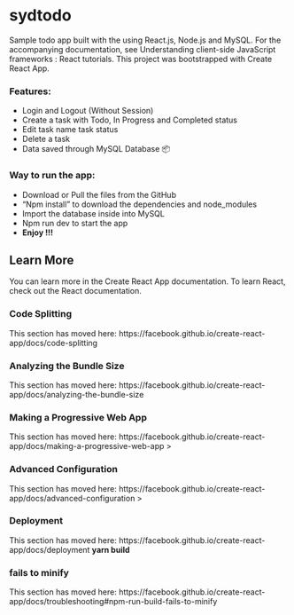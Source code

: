 # sydtodo
Sample todo app built with the using React.js, Node.js and MySQL. For the accompanying documentation, see Understanding client-side JavaScript frameworks : React tutorials.
This project was bootstrapped with Create React App.


<h3>Features:</h3>
<ul>
  <li>Login and Logout (Without Session)</li>
  <li>Create a task with Todo, In Progress and Completed status</li>
  <li>Edit task name task status</li>
  <li>Delete a task</li>
  <li>Data saved through MySQL Database 📦</li>
  </ul>
  
<h3>Way to run the app:</h3>
<ul>
  <li>Download or Pull the files from the GitHub</li>
  <li>“Npm install” to download the dependencies and node_modules</li>
  <li>Import the database inside into MySQL</li>
  <li>Npm run dev to start the app</li>
  <li><b>Enjoy !!!</b></li>
  </ul>
  
  <h2>Learn More</h2>
You can learn more in the Create React App documentation.
To learn React, check out the React documentation.
<h3>Code Splitting</h3>
This section has moved here: https://facebook.github.io/create-react-app/docs/code-splitting
<h3>Analyzing the Bundle Size</h3>
This section has moved here: https://facebook.github.io/create-react-app/docs/analyzing-the-bundle-size
<h3>Making a Progressive Web App</h3>
This section has moved here: https://facebook.github.io/create-react-app/docs/making-a-progressive-web-app
><h3>Advanced Configuration</h3>
This section has moved here: https://facebook.github.io/create-react-app/docs/advanced-configuration
><h3>Deployment</h3>
This section has moved here: https://facebook.github.io/create-react-app/docs/deployment
<b>yarn build </b><h3>fails to minify</h3>
This section has moved here: https://facebook.github.io/create-react-app/docs/troubleshooting#npm-run-build-fails-to-minify


  
  




